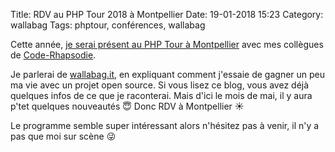 Title: RDV au PHP Tour 2018 à Montpellier
Date: 19-01-2018 15:23
Category: wallabag
Tags: phptour, conférences, wallabag

Cette année, [je serai présent au PHP Tour à Montpellier](https://event.afup.org/phptourmontpellier2018/programme/) avec mes collègues de [Code-Rhapsodie](https://www.code-rhapsodie.fr/).

Je parlerai de [wallabag.it](https://wallabag.it/fr), en expliquant comment j'essaie de gagner un peu ma vie avec un projet open source. Si vous lisez ce blog, vous avez déjà quelques infos de ce que je raconterai. Mais d'ici le mois de mai, il y aura p'tet quelques nouveautés 😇 Donc RDV à Montpellier ☀️

Le programme semble super intéressant alors n'hésitez pas à venir, il n'y a pas que moi sur scène 😜
